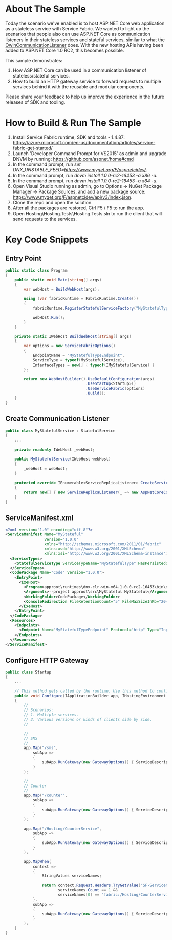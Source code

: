 # About The Sample
Today the scenario we've enabled is to host ASP.NET Core web application as a stateless service with Service Fabric. We wanted to light up the scenarios that people also can use ASP.NET Core as communication listeners in their stateless services and stateful services, similar to what the [OwinCommunicationListener](https://github.com/Azure-Samples/service-fabric-dotnet-getting-started/blob/master/Services/WordCount/WordCount.Common/OwinCommunicationListener.cs) does. With the new hosting APIs having been added to ASP.NET Core 1.0 RC2, this becomes possible.

This sample demonstrates:

1. How ASP.NET Core can be used in a communication listener of stateless/stateful services.
2. How to build an HTTP gateway service to forward requests to multiple services behind it with the reusable and modular components.

Please share your feedback to help us improve the experience in the future releases of SDK and tooling.

# How to Build & Run The Sample

1. Install Service Fabric runtime, SDK and tools - 1.4.87: https://azure.microsoft.com/en-us/documentation/articles/service-fabric-get-started/
2. Launch 'Developer Command Prompt for VS2015' as admin and upgrade DNVM by running: https://github.com/aspnet/home#cmd
3. In the command prompt, run _set DNX_UNSTABLE_FEED=https://www.myget.org/F/aspnetcidev/_.
4. In the command prompt, run _dnvm install 1.0.0-rc2-16453 -a x86 -u_.
5. In the command prompt, run _dnvm install 1.0.0-rc2-16453 -a x64 -u_.
6. Open Visual Studio running as admin, go to Options -> NuGet Package Manager -> Package Sources, and add a new package source: https://www.myget.org/F/aspnetcidev/api/v3/index.json.
7. Clone the repo and open the solution.
8. After all the packages are restored, Ctrl F5 / F5 to run the app.
9. Open Hosting\Hosting.Tests\Hosting.Tests.sln to run the client that will send requests to the services.

# Key Code Snippets

## Entry Point
```csharp
public static class Program
{
    public static void Main(string[] args)
    {
        var webHost = BuildWebHost(args);

        using (var fabricRuntime = FabricRuntime.Create())
        {
            fabricRuntime.RegisterStatefulServiceFactory("MyStatefulType", () => new MyStatefulService(webHost));

            webHost.Run();
        }
    }

    private static IWebHost BuildWebHost(string[] args)
    {
        var options = new ServiceFabricOptions()
        {
            EndpointName = "MyStatefulTypeEndpoint",
            ServiceType = typeof(MyStatefulService),
            InterfaceTypes = new[] { typeof(IMyStatefulService) }
        };

        return new WebHostBuilder().UseDefaultConfiguration(args)
                                   .UseStartup<Startup>()
                                   .UseServiceFabric(options)
                                   .Build();
    }
}
```

## Create Communication Listener
```csharp
public class MyStatefulService : StatefulService
{
    ...
    
    private readonly IWebHost _webHost;    

    public MyStatefulService(IWebHost webHost)
    {            
        _webHost = webHost;
    }
    
    protected override IEnumerable<ServiceReplicaListener> CreateServiceReplicaListeners()
    {
        return new[] { new ServiceReplicaListener(_ => new AspNetCoreCommunicationListener(_webHost, this)) };
    }
}
```

## ServiceManifest.xml
```xml
<?xml version="1.0" encoding="utf-8"?>
<ServiceManifest Name="MyStateful"
                 Version="1.0.0"
                 xmlns="http://schemas.microsoft.com/2011/01/fabric"
                 xmlns:xsd="http://www.w3.org/2001/XMLSchema"
                 xmlns:xsi="http://www.w3.org/2001/XMLSchema-instance">
  <ServiceTypes>
    <StatefulServiceType ServiceTypeName="MyStatefulType" HasPersistedState="true" />
  </ServiceTypes>
  <CodePackage Name="Code" Version="1.0.0">
    <EntryPoint>
      <ExeHost>
        <Program>approot\runtimes\dnx-clr-win-x64.1.0.0-rc2-16453\bin\dnx.exe</Program>
        <Arguments>--project approot\src\MyStateful MyStateful</Arguments>
        <WorkingFolder>CodePackage</WorkingFolder>
        <ConsoleRedirection FileRetentionCount="5" FileMaxSizeInKb="2048" />
      </ExeHost>
    </EntryPoint>
  </CodePackage>
  <Resources>
    <Endpoints>
      <Endpoint Name="MyStatefulTypeEndpoint" Protocol="http" Type="Input" />
    </Endpoints>
  </Resources>
</ServiceManifest>
```

## Configure HTTP Gateway
```csharp
public class Startup
{
    ...

    // This method gets called by the runtime. Use this method to configure the HTTP request pipeline.
    public void Configure(IApplicationBuilder app, IHostingEnvironment env, ILoggerFactory loggerFactory)
    {
        //
        // Scenarios:
        // 1. Multiple services.
        // 2. Various versions or kinds of clients side by side.
        //

        //
        // SMS
        //
        app.Map("/sms",
            subApp =>
            {
                subApp.RunGateway(new GatewayOptions() { ServiceDescription = new SmsServiceDescription() });
            }
        );

        //
        // Counter
        //
        app.Map("/counter",
            subApp =>
            {
                subApp.RunGateway(new GatewayOptions() { ServiceDescription = new CounterServiceDescription() });
            }
        );

        app.Map("/Hosting/CounterService",
            subApp =>
            {
                subApp.RunGateway(new GatewayOptions() { ServiceDescription = new CounterServiceDescription() });
            }
        );

        app.MapWhen(
            context =>
            {
                StringValues serviceNames;

                return context.Request.Headers.TryGetValue("SF-ServiceName", out serviceNames) &&
                       serviceNames.Count == 1 &&
                       serviceNames[0] == "fabric:/Hosting/CounterService";
            },
            subApp =>
            {
                subApp.RunGateway(new GatewayOptions() { ServiceDescription = new CounterServiceDescription() });
            }
        );
    }
}
```